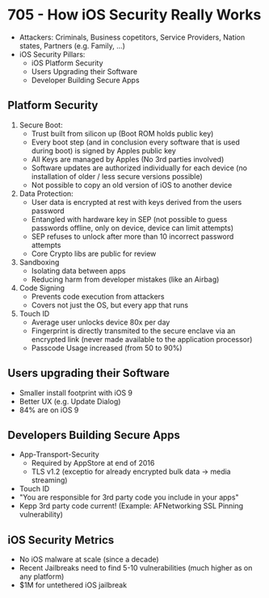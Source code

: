 # 705 - How iOS Security Really Works

- Attackers: Criminals, Business copetitors, Service Providers, Nation states, Partners (e.g. Family, ...)
- iOS Security Pillars:
    - iOS Platform Security
    - Users Upgrading their Software
    - Developer Building Secure Apps

## Platform Security

1. Secure Boot:
    - Trust built from silicon up (Boot ROM holds public key)
    - Every boot step (and in conclusion every software that is used during boot) is signed by Apples public key
    - All Keys are managed by Apples (No 3rd parties involved)
    - Software updates are authorized individually for each device (no installation of older / less secure versions possible)
    - Not possible to copy an old version of iOS to another device
2. Data Protection:
    - User data is encrypted at rest with keys derived from the users password
    - Entangled with hardware key in SEP (not possible to guess passwords offline, only on device, device can limit attempts)
    - SEP refuses to unlock after more than 10 incorrect password attempts
    - Core Crypto libs are public for review
3. Sandboxing
    - Isolating data between apps 
    - Reducing harm from developer mistakes (like an Airbag)
4. Code Signing
    - Prevents code execution from attackers
    - Covers not just the OS, but every app that runs
5. Touch ID
    - Average user unlocks device 80x per day
    - Fingerprint is directly transmited to the secure enclave via an encrypted link (never made available to the application processor)
    - Passcode Usage increased (from 50 to 90%)

## Users upgrading their Software

- Smaller install footprint with iOS 9
- Better UX (e.g. Update Dialog)
- 84% are on iOS 9

## Developers Building Secure Apps

- App-Transport-Security
    - Required by AppStore at end of 2016
    - TLS v1.2 (exceptio for already encrypted bulk data -> media streaming) 
- Touch ID
- "You are responsible for 3rd party code you include in your apps"
- Kepp 3rd party code current! (Example: AFNetworking SSL Pinning vulnerability)

## iOS Security Metrics

- No iOS malware at scale (since a decade)
- Recent Jailbreaks need to find 5-10 vulnerabilities (much higher as on any platform)
- $1M for untethered iOS jailbreak
